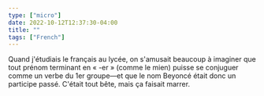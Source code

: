 ```yaml
---
type: ["micro"]
date: 2022-10-12T12:37:30-04:00
title: ""
tags: ["French"]
---
```

Quand j'étudiais le français au lycée, on s'amusait beaucoup à imaginer que tout prénom terminant en « -er » (comme le mien) puisse se conjuguer comme un verbe du 1er groupe—et que le nom Beyoncé était donc un participe passé. C'était tout bête, mais ça faisait marrer.

